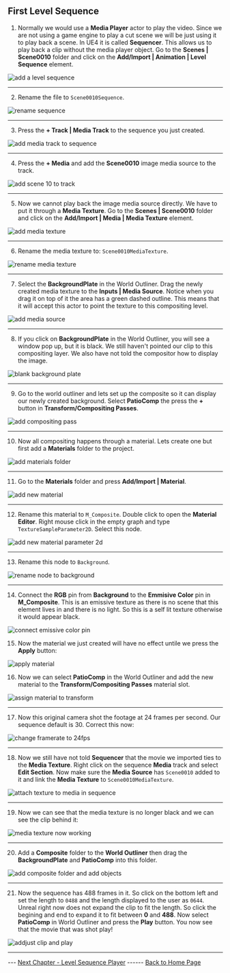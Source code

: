 ## First Level Sequence

1.  Normally we would use a **Media Player** actor to play the video.  Since we are not using a game engine to play a cut scene we will be just using it to play back a scene.  In UE4 it is called **Sequencer**.  This allows us to play back a clip without the media player object.  Go to the **Scenes | Scene0010** folder and click on the **Add/Import | Animation | Level Sequence** element. 

![add a level sequence](../images/levelSequence.jpg)

***

2. Rename the file to `Scene0010Sequence`.

![rename sequence](../images/scene10Sequence.jpg)

***

3. Press the **+ Track |  Media Track** to the sequence you just created.

![add media track to sequence](../images/addMediaTrack.jpg)

***

4.  Press the **+ Media** and add the **Scene0010** image media source to the track.

![add scene 10 to track](../images/addScene10ToTrack.jpg)

***

5. Now we cannot play back the image media source directly.  We have to put it through a **Media Texture**.   Go to the **Scenes | Scene0010** folder and click on the **Add/Import | Media | Media Texture** element. 

![add media texture](../images/addMediaTexture.jpg)

***

6. Rename the media texture to: `Scene0010MediaTexture`.

![rename media texture](../images/renameMediaTexture.jpg)

***

7. Select the **BackgroundPlate** in the World Outliner.  Drag the newly created media texture to the **Inputs | Media Source**.  Notice when you drag it on top of it the area has a green dashed outline.  This means that it will accept this actor to point the texture to this compositing level.

![add media source](../images/addMediaTextureToBackgroundPlate.jpg)

***

8. If you click on **BackgroundPlate** in the World Outliner, you will see a window pop up, but it is black.  We still haven't pointed our clip to this compositing layer.  We also have not told the compositor how to display the image.

![blank background plate](../images/emptyBackground.jpg)

***

9. Go to the world outliner and lets set up the composite so it can display our newly created background.  Select **PatioComp** the press the **+** button in **Transform/Compositing Passes**.

![add compositing pass](../images/addTransformPass.jpg)

***

10. Now all compositing happens through a material.  Lets create one but first add a **Materials** folder to the project.

![add materials folder](../images/addMaterialsFolder.jpg)

***

11. Go to the **Materials** folder and press **Add/Import | Material**.

![add new material](../images/addMaterial.jpg)

***

12. Rename this material to `M_Composite`.  Double click to open the **Material Editor**.  Right mouse click in the empty graph and type `TextureSampleParameter2D`.  Select this node.

![add new material parameter 2d](../images/addTexture2D.jpg)

***

13.  Rename this node to `Background`.

![rename node to background](../images/renameToBackground.jpg)

***

14. Connect the **RGB** pin from **Background** to the **Emmisive Color** pin in **M_Composite**.  This is an emissive texture as there is no scene that this element lives in and there is no light.  So this is a self lit texture otherwise it would appear black.

![connect emissive color pin](../images/connectToEmissionColor.jpg)

15. Now the material we just created will have no effect untile we press the **Apply** button:

![apply material](../images/applyMaterial.jpg)

16. Now we can  select **PatioComp** in the World Outliner and add the new material to the **Transform/Compositing Passes** material slot. 

![assign material to transform](../images/addMaterialToComposure.jpg)

***

17. Now this original camera shot the footage at 24 frames per second.  Our sequence default is 30.  Correct this now:

![change framerate to 24fps](../images/twentyFourFPS.jpg)

***

18.  Now we still have not told **Sequencer** that the movie we imported ties to the **Media Texture**. Right click on the sequence **Media** track and select **Edit Section**.  Now make sure the **Media Source** has `Scene0010` added to it and link the **Media Texture** to `Scene0010MediaTexture`.

![attach texture to media in sequence](../images/linkMediaTexture.jpg)

***

19. Now we can see that the media texture is no longer black and we can see the clip behind it:

![media texture now working](../images/mediaTextureLinked.jpg)

***

20.  Add a **Composite** folder to the **World Outliner** then drag the **BackgroundPlate** and **PatioComp** into this folder.

![add composite folder and add objects](../images/addCompositeFolder.jpg)

***

21. Now the sequence has 488 frames in it. So click on the bottom left and set the length to `0488` and the length displayed to the user as `0644`. Unreal right now does not expand the clip to fit the length.  So click the begining and end to expand it to fit between **0** and **488**.  Now select **PatioComp** in World Outliner and press the **Play** button.  You now see that the movie that was shot play!

![addjust clip and play](../images/adjustClip.jpg)

***

--- [Next Chapter - Level Sequence Player](../first_sequence/README.md) ------ [Back to Home Page](../README.md)